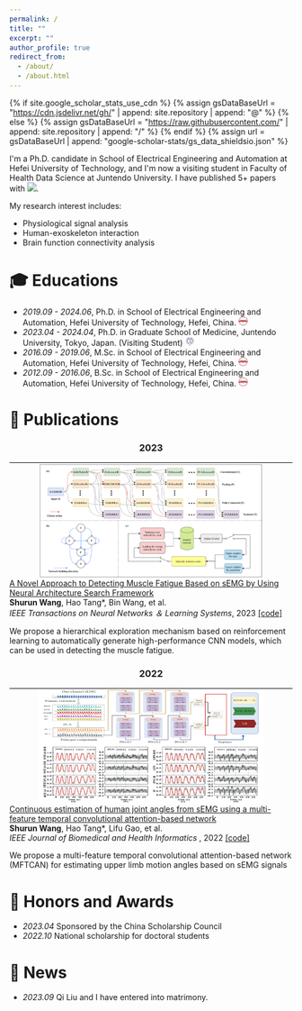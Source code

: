 ```yaml
---
permalink: /
title: ""
excerpt: ""
author_profile: true
redirect_from: 
  - /about/
  - /about.html
---
```


{% if site.google_scholar_stats_use_cdn %}
{% assign gsDataBaseUrl = "https://cdn.jsdelivr.net/gh/" | append: site.repository | append: "@" %}
{% else %}
{% assign gsDataBaseUrl = "https://raw.githubusercontent.com/" | append: site.repository | append: "/" %}
{% endif %}
{% assign url = gsDataBaseUrl | append: "google-scholar-stats/gs_data_shieldsio.json" %}

<span class='anchor' id='about-me'></span>

I'm a Ph.D. candidate in School of Electrical Engineering and Automation at Hefei University of Technology, and I'm now a visiting student in Faculty of Health Data Science at Juntendo University. I have published 5+ papers with 
 <a href='https://scholar.google.com/citations?user=WMkMTb4AAAAJ'><img src="https://img.shields.io/endpoint?url={{ url | url_encode }}&logo=Google%20Scholar&labelColor=f6f6f6&color=9cf&style=flat&label=citations"></a>.

My research interest includes: 
- Physiological signal analysis
- Human-exoskeleton interaction
- Brain function connectivity analysis


# 🎓 Educations 
- *2019.09 - 2024.06*, Ph.D. in School of Electrical Engineering and Automation, Hefei University of Technology, Hefei, China. <a href="https://en.hfut.edu.cn/"><img class="svg" src="/images/hfut.png" width="16pt"></a> 
- *2023.04 - 2024.04*, Ph.D. in Graduate School of Medicine, Juntendo University, Tokyo, Japan. (Visiting Student) <a href="https://en.juntendo.ac.jp/"><img class="svg" src="/images/juntendo.png" width="16pt"></a> 
- *2016.09 - 2019.06*, M.Sc. in School of Electrical Engineering and Automation, Hefei University of Technology, Hefei, China. <a href="https://en.hfut.edu.cn/"><img class="svg" src="/images/hfut.png" width="16pt"></a> 
- *2012.09 - 2016.06*, B.Sc. in School of Electrical Engineering and Automation, Hefei University of Technology, Hefei, China. <a href="https://en.hfut.edu.cn/"><img class="svg" src="/images/hfut.png" width="16pt"></a> 


# 📝 Publications 
<h3 align="center">2023</h3>
<div style="border-bottom: 1px solid #000; margin: 0px 0;"></div>

<div class='paper-box'>
    <div class='paper-box-image' style="text-align:center;">
        <img src='images/tnnls23.png' alt="sym" style="width:400px;height:205px;margin:auto;vertical-align:middle">
    </div>
    <div class='paper-box-text'>
        <a href="https://ieeexplore.ieee.org/document/9609089">
            <papertitle> A Novel Approach to Detecting Muscle Fatigue Based on sEMG by Using Neural Architecture Search Framework </papertitle>
        </a>
        <br>
        <strong>Shurun Wang</strong>, Hao Tang*, Bin Wang, et al.
        <br>
        <em> IEEE Transactions on Neural Networks ＆ Learning Systems</em>, 2023 <a href="https://github.com/Shurun-Wang/NAS">[code]</a>
        <p></p>
        <p>We propose a hierarchical exploration mechanism based on reinforcement learning to automatically generate high-performance CNN models, which can be used in detecting the muscle fatigue.</p>
    </div>
</div>


<h3 align="center">2022</h3>
<div style="border-bottom: 1px solid #000; margin: 0px 0;"></div>

<div class='paper-box'>
    <div class='paper-box-image' style="text-align:center;">
        <img src='images/jbhl22.png' alt="sym" style="width:400px;height:205px;margin:auto;vertical-align:middle">
    </div>
    <div class='paper-box-text'>
        <a href="https://ieeexplore.ieee.org/document/9857571">
            <papertitle> Continuous estimation of human joint angles from sEMG using a multi-feature temporal convolutional attention-based network </papertitle>
        </a>
        <br>
        <strong>Shurun Wang</strong>, Hao Tang*, Lifu Gao, et al.
        <br>
        <em> IEEE Journal of Biomedical and Health Informatics </em>, 2022 <a href="https://github.com/Shurun-Wang/MFTCAN-KNR">[code]</a>
        <p></p>
        <p> We propose a multi-feature temporal convolutional attention-based network (MFTCAN) for estimating upper limb motion angles based on sEMG signals
</p>
    </div>
</div>



# 🏅 Honors and Awards
- *2023.04*  Sponsored by the China Scholarship Council
- *2022.10*  National scholarship for doctoral students


# 💬 News
- *2023.09*  Qi Liu and I have entered into matrimony.



  
